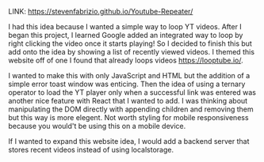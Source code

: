 LINK:
https://stevenfabrizio.github.io/Youtube-Repeater/

I had this idea because I wanted a simple way to loop YT videos. After I began this project, I learned Google added an integrated way to loop by right clicking the video once it starts playing! So I decided to finish this but add onto the idea by showing a list of recently viewed videos. I themed this website off of one I found that already loops videos https://looptube.io/.

I wanted to make this with only JavaScript and HTML but the addition of a simple error toast window was enticing. Then the idea of using a ternary operator to load the YT player only when a successful link was entered was another nice feature with React that I wanted to add. I was thinking about manipulating the DOM directly with appending children and removing them but this way is more elegent. Not worth styling for mobile responsiveness because you would't be using this on a mobile device.

If I wanted to expand this website idea, I would add a backend server that stores recent videos instead of using localstorage.